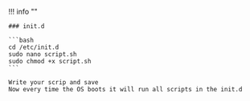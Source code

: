!!! info ""

    ### init.d

    ```bash
    cd /etc/init.d
    sudo nano script.sh
    sudo chmod +x script.sh
    ```

    Write your scrip and save
    Now every time the OS boots it will run all scripts in the init.d
